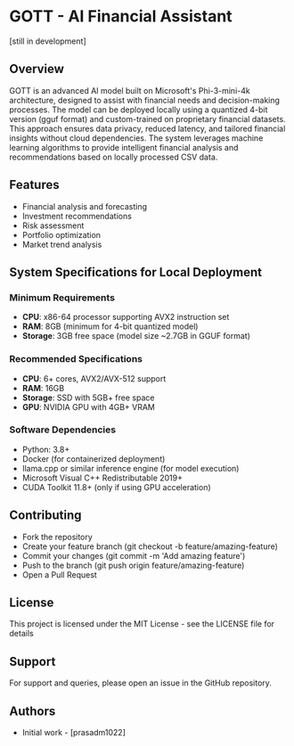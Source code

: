 # GOTT - AI Financial Assistant

[still in development]

## Overview

GOTT is an advanced AI model built on Microsoft's Phi-3-mini-4k architecture, designed to assist with financial needs
and decision-making processes. The model can be deployed locally using a quantized 4-bit version (gguf format) and
custom-trained on proprietary financial datasets. This approach ensures data privacy, reduced latency, and tailored
financial insights without cloud dependencies. The system leverages machine learning algorithms to provide intelligent
financial analysis and recommendations based on locally processed CSV data.

## Features

- Financial analysis and forecasting
- Investment recommendations
- Risk assessment
- Portfolio optimization
- Market trend analysis

## System Specifications for Local Deployment

### Minimum Requirements

- **CPU**: x86-64 processor supporting AVX2 instruction set
- **RAM**: 8GB (minimum for 4-bit quantized model)
- **Storage**: 3GB free space (model size ~2.7GB in GGUF format)

### Recommended Specifications

- **CPU**: 6+ cores, AVX2/AVX-512 support
- **RAM**: 16GB
- **Storage**: SSD with 5GB+ free space
- **GPU**: NVIDIA GPU with 4GB+ VRAM

### Software Dependencies

- Python: 3.8+
- Docker (for containerized deployment)
- llama.cpp or similar inference engine (for model execution)
- Microsoft Visual C++ Redistributable 2019+
- CUDA Toolkit 11.8+ (only if using GPU acceleration)

## Contributing

- Fork the repository
- Create your feature branch (git checkout -b feature/amazing-feature)
- Commit your changes (git commit -m 'Add amazing feature')
- Push to the branch (git push origin feature/amazing-feature)
- Open a Pull Request

## License

This project is licensed under the MIT License - see the LICENSE file for details

## Support

For support and queries, please open an issue in the GitHub repository.

## Authors

- Initial work - [prasadm1022]